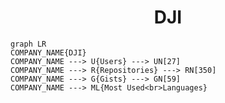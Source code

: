 <h1 align="center">DJI</h1>

```mermaid
graph LR
COMPANY_NAME{DJI}
COMPANY_NAME ---> U{Users} ---> UN[27]
COMPANY_NAME ---> R{Repositories} ---> RN[350]
COMPANY_NAME ---> G{Gists} ---> GN[59]
COMPANY_NAME ---> ML{Most Used<br>Languages}
```
